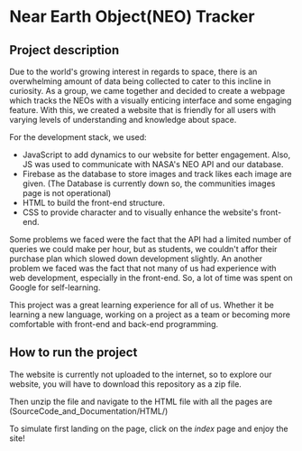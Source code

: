 # Near Earth Object(NEO) Tracker
## Project description
Due to the world's growing interest in regards to space, there is an overwhelming amount of data being collected to cater to this incline in curiosity. As a group, we came together and decided to create a webpage which tracks the NEOs with a visually enticing interface and some engaging feature. With this, we created a website that is friendly for all users with varying levels of understanding and knowledge about space. 

For the development stack, we used:
* JavaScript to add dynamics to our website for better engagement. Also, JS was used to communicate with NASA's NEO API and our database.
* Firebase as the database to store images and track likes each image are given. (The Database is currently down so, the communities images page is not operational)
* HTML to build the front-end structure.
* CSS to provide character and to visually enhance the website's front-end.

Some problems we faced were the fact that the API had a limited number of queries we could make per hour, but as students, we couldn't affor their purchase plan which slowed down development slightly. An another problem we faced was the fact that not many of us had experience with web development, especially in the front-end. So, a lot of time was spent on Google for self-learning. 

This project was a great learning experience for all of us. Whether it be learning a new language, working on a project as a team or becoming more comfortable with front-end and back-end programming.

## How to run the project
The website is currently not uploaded to the internet, so to explore our website, you will have to download this repository as a zip file. 

Then unzip the file and navigate to the HTML file with all the pages are (SourceCode_and_Documentation/HTML/)

To simulate first landing on the page, click on the *index* page and enjoy the site! 
